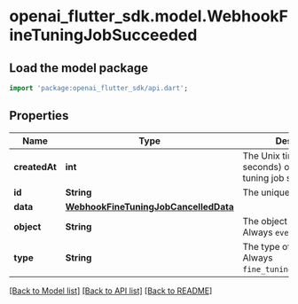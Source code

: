 # openai_flutter_sdk.model.WebhookFineTuningJobSucceeded

## Load the model package
```dart
import 'package:openai_flutter_sdk/api.dart';
```

## Properties
Name | Type | Description | Notes
------------ | ------------- | ------------- | -------------
**createdAt** | **int** | The Unix timestamp (in seconds) of when the fine-tuning job succeeded.  | 
**id** | **String** | The unique ID of the event.  | 
**data** | [**WebhookFineTuningJobCancelledData**](WebhookFineTuningJobCancelledData.md) |  | 
**object** | **String** | The object of the event. Always `event`.  | [optional] 
**type** | **String** | The type of the event. Always `fine_tuning.job.succeeded`.  | 

[[Back to Model list]](../README.md#documentation-for-models) [[Back to API list]](../README.md#documentation-for-api-endpoints) [[Back to README]](../README.md)


